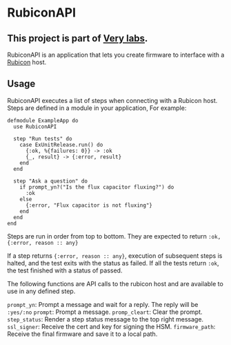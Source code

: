 # RubiconAPI

This project is part of [Very labs](https://github.com/verypossible-labs/docs/blob/master/README.md).
---

RubiconAPI is an application that lets you create firmware to interface with a
[Rubicon](https://github.com/verypossible-labs/rubicon) host.

## Usage

RubiconAPI executes a list of steps when connecting with a Rubicon host.
Steps are defined in a module in your application,
For example:

```
defmodule ExampleApp do
  use RubiconAPI

  step "Run tests" do
    case ExUnitRelease.run() do
      {:ok, %{failures: 0}} -> :ok
      {_, result} -> {:error, result}
    end
  end

  step "Ask a question" do
    if prompt_yn?("Is the flux capacitor fluxing?") do
      :ok
    else
      {:error, "Flux capacitor is not fluxing"}
    end
  end
end
```

Steps are run in order from top to bottom. They are expected to return
`:ok, {:error, reason :: any}`

If a step returns `{:error, reason :: any}`, execution of subsequent steps is
halted, and the test exits with the status as failed. If all the tests return
`:ok`, the test finished with a status of passed.

The following functions are API calls to the rubicon host and are available
to use in any defined step.

`prompt_yn`: Prompt a message and wait for a reply. The reply will be `:yes/:no`
`prompt`: Prompt a message.
`promp_cleart`: Clear the prompt.
`step_status`: Render a step status message to the top right message.
`ssl_signer`: Receive the cert and key for signing the HSM.
`firmware_path`: Receive the final firmware and save it to a local path.
